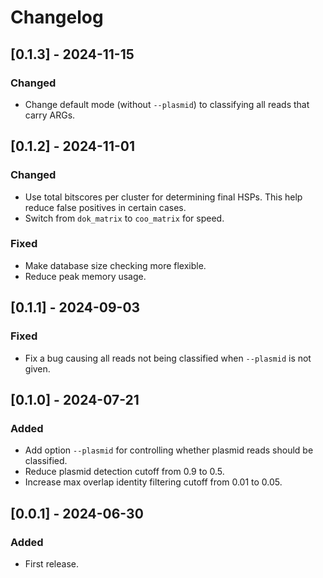 # Changelog
## [0.1.3] - 2024-11-15
### Changed
- Change default mode (without `--plasmid`) to classifying all reads that carry ARGs.


## [0.1.2] - 2024-11-01
### Changed
- Use total bitscores per cluster for determining final HSPs. This help reduce false positives in certain cases.
- Switch from `dok_matrix` to `coo_matrix` for speed.
### Fixed
- Make database size checking more flexible.
- Reduce peak memory usage.


## [0.1.1] - 2024-09-03
### Fixed
- Fix a bug causing all reads not being classified when `--plasmid` is not given.


## [0.1.0] - 2024-07-21
### Added
- Add option `--plasmid` for controlling whether plasmid reads should be classified.
- Reduce plasmid detection cutoff from 0.9 to 0.5.
- Increase max overlap identity filtering cutoff from 0.01 to 0.05.


## [0.0.1] - 2024-06-30
### Added
- First release.
